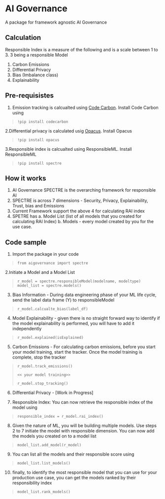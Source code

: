 # AI Governance

A package for framework agnostic AI Governance

## Calculation

Responsible Index is a measure of the following and is a scale between 1 to 3.  3 being a responsible Model

1. Carbon Emissions
2. Differential Privacy
3. Bias (Imbalance class)
4. Explainability

## Pre-requisistes

1. Emission tracking is calcualted using [Code Carbon](https://codecarbon.io/).  Install Code Carbon using

>     !pip install codecarbon

2.Differential privacy is calculated usig [Opacus](https://opacus.ai/).  Install Opacus

>     !pip install opacus

3.Responsible index is calcualted using ResponsibleML.  Install ResponsibleML

>     !pip install spectre

## How it works

1. AI Governance SPECTRE is the overarching framework for responsible AI
2. SPECTRE is across 7 dimensions - Security, Privacy, Explainability, Trust, bias and Emissions
3. Current Framework support the above 4 for calculating RAI index
4. SPETRE has 
    a.  Model List (list of all models that you created for calculating RAI Index)
    b.  Models - every model created by you for the use case.

## Code sample

1. Import the package in your code

>     from aigovernance import spectre

2.Initiate a Model and a Model List

>     r_model = spectre.responsibleModel(modelname, modeltype)
>     model_list = spectre.models()

3. Bias Information - During data engineering phase of your ML life cycle, send the label data frame (Y) to responsibleModel

>     r_model.calcualte_bias(label_df)

4. Model Explainability - given there is no straight forward way to identify if the model explainability is performed, you will have to add it independently

>     r_model.explained(isExplained)

5. Carbon Emissions - For calculating carbon emissions, before you start your model training, start the tracker.  Once the model training is complete, stop the tracker

>     r_model.track_emissions()
> 
>     << your model training>>
> 
>     r_model.stop_tracking()

6. Differential Privacy - [Work in Progress]

7. Responsible Index:  You can now retrieve the responsible index of the model using

>     responsible_index = r_model.rai_index()

8. Given the nature of ML, you will be building multiple models.  Use steps 2 to 7 initiate the model with responsible dimension.  You can now add the models you created on to a model list

>     model_list.add_model(r_model)

9. You can list all the models and their responsible score using 

>     model_list.list_models()

10. finally, to identify the most responsible model that you can use for your production use case, you can get the models ranked by their responsibility index
> 
>     model_list.rank_models()

